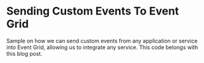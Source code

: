# Sending Custom Events To Event Grid
Sample on how we can send custom events from any application or service into Event Grid, allowing us to integrate any service. This code belongs with this blog post.
